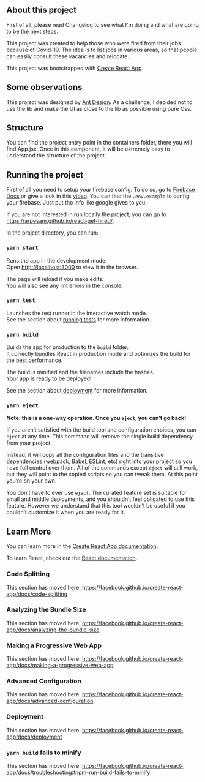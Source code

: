 ## About this project
First of all, please read Changelog to see what I'm doing and what are going to be the next steps.

This project was created to help those who were fired from their jobs because of Covid-19. The idea is to list jobs in various areas, so that people can easily consult these vacancies and relocate.

This project was bootstrapped with [Create React App](https://github.com/facebook/create-react-app).

## Some observations
This project was designed by [Ant Design](https://ant.design/). As a challenge, I decided not to use the lib and make the UI as close to the lib as possible using pure Css.

## Structure
You can find the project entry point in the containers folder, there you will find App.jsx. Once in this component, it will be extremely easy to understand the structure of the project.

## Running the project

First of all you need to setup your firebase config. To do so, go to [Firebase Docs](https://firebase.google.com/docs/web/setup) or give a look in this [video](https://www.youtube.com/watch?v=yyo_TcZCrS4). 
You can find the `.env.example` to config your firebase. Just put the info like google gives to you.

If you are not interested in run locally the project, you can go to https://arpesam.github.io/react-get-hired/. 

In the project directory, you can run:

### `yarn start`

Runs the app in the development mode.<br />
Open [http://localhost:3000](http://localhost:3000) to view it in the browser.

The page will reload if you make edits.<br />
You will also see any lint errors in the console.

### `yarn test`

Launches the test runner in the interactive watch mode.<br />
See the section about [running tests](https://facebook.github.io/create-react-app/docs/running-tests) for more information.

### `yarn build`

Builds the app for production to the `build` folder.<br />
It correctly bundles React in production mode and optimizes the build for the best performance.

The build is minified and the filenames include the hashes.<br />
Your app is ready to be deployed!

See the section about [deployment](https://facebook.github.io/create-react-app/docs/deployment) for more information.

### `yarn eject`

**Note: this is a one-way operation. Once you `eject`, you can’t go back!**

If you aren’t satisfied with the build tool and configuration choices, you can `eject` at any time. This command will remove the single build dependency from your project.

Instead, it will copy all the configuration files and the transitive dependencies (webpack, Babel, ESLint, etc) right into your project so you have full control over them. All of the commands except `eject` will still work, but they will point to the copied scripts so you can tweak them. At this point you’re on your own.

You don’t have to ever use `eject`. The curated feature set is suitable for small and middle deployments, and you shouldn’t feel obligated to use this feature. However we understand that this tool wouldn’t be useful if you couldn’t customize it when you are ready for it.

## Learn More

You can learn more in the [Create React App documentation](https://facebook.github.io/create-react-app/docs/getting-started).

To learn React, check out the [React documentation](https://reactjs.org/).

### Code Splitting

This section has moved here: https://facebook.github.io/create-react-app/docs/code-splitting

### Analyzing the Bundle Size

This section has moved here: https://facebook.github.io/create-react-app/docs/analyzing-the-bundle-size

### Making a Progressive Web App

This section has moved here: https://facebook.github.io/create-react-app/docs/making-a-progressive-web-app

### Advanced Configuration

This section has moved here: https://facebook.github.io/create-react-app/docs/advanced-configuration

### Deployment

This section has moved here: https://facebook.github.io/create-react-app/docs/deployment

### `yarn build` fails to minify

This section has moved here: https://facebook.github.io/create-react-app/docs/troubleshooting#npm-run-build-fails-to-minify
